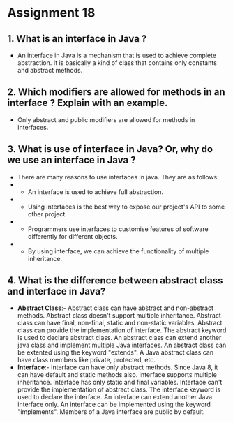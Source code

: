# Assignment 18

## 1. What is an interface in Java ?

- An interface in Java is a mechanism that is used to achieve complete abstraction. It is basically a kind of class that contains only constants and abstract methods.

## 2. Which modifiers are allowed for methods in an interface ? Explain with an example.

- Only abstract and public modifiers are allowed for methods in interfaces.

## 3. What is use of interface in Java? Or, why do we use an interface in Java ?

- There are many reasons to use interfaces in java. They are as follows:
- - An interface is used to achieve full abstraction.
- - Using interfaces is the best way to expose our project's API to some other project.
- - Programmers use interfaces to customise features of software differently for different objects.
- - By using interface, we can achieve the functionality of multiple inheritance.

## 4. What is the difference between abstract class and interface in Java?

- **Abstract Class**:- Abstract class can have abstract and non-abstract methods. Abstract class doesn't support multiple inheritance. Abstract class can have final, non-final, static and non-static variables. Abstract class can provide the implementation of interface. The abstract keyword is used to declare abstract class. An abstract class can extend another java class and implement multiple Java interfaces. An abstract class can be extented using the keyword "extends". A Java abstract class can have class members like private, protected, etc.
- **Interface**:- Interface can have only abstract methods. Since Java 8, it can have default and static methods also. Interface supports multiple inheritance. Interface has only static and final variables. Interface can't provide the implementation of abstract class. The interface keyword is used to declare the interface. An interface can extend another Java interface only. An interface can be implemented using the keyword "implements". Members of a Java interface are public by default.
